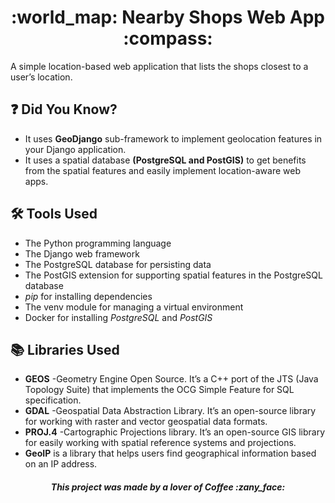 <h1 align="center">:world_map: Nearby Shops Web App :compass:</h1>
A simple location-based web application that lists the shops closest to a user’s location.

## :question: Did You Know?
- It uses **GeoDjango** sub-framework to implement geolocation features in your Django application.
- It uses a spatial database **(PostgreSQL and PostGIS)** to get benefits from the spatial features and easily implement location-aware web apps.

## :hammer_and_wrench: Tools Used
- The Python programming language
- The Django web framework
- The PostgreSQL database for persisting data
- The PostGIS extension for supporting spatial features in the PostgreSQL database
- _pip_ for installing dependencies
- The venv module for managing a virtual environment
- Docker for installing _PostgreSQL_ and _PostGIS_

## :books: Libraries Used
- **GEOS** -Geometry Engine Open Source. It’s a C++ port of the JTS (Java Topology Suite) that implements the OCG Simple Feature for SQL specification.
- **GDAL** -Geospatial Data Abstraction Library. It’s an open-source library for working with raster and vector geospatial data formats.
- **PROJ.4** -Cartographic Projections library. It’s an open-source GIS library for easily working with spatial reference systems and projections.
- **GeoIP** is a library that helps users find geographical information based on an IP address.

<h5 align="center">This project was made by a lover of Coffee :zany_face:</h6>
